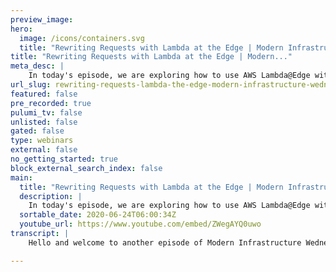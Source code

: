 ```yaml
---
preview_image:
hero:
  image: /icons/containers.svg
  title: "Rewriting Requests with Lambda at the Edge | Modern Infrastructure Wednesday 2020-06-24"
title: "Rewriting Requests with Lambda at the Edge | Modern..."
meta_desc: |
    In today's episode, we are exploring how to use AWS Lambda@Edge with Amazon Cloudfront to rewrite requests to the origin. Code for this episode ava...
url_slug: rewriting-requests-lambda-the-edge-modern-infrastructure-wednesday-20200624
featured: false
pre_recorded: true
pulumi_tv: false
unlisted: false
gated: false
type: webinars
external: false
no_getting_started: true
block_external_search_index: false
main:
  title: "Rewriting Requests with Lambda at the Edge | Modern Infrastructure Wednesday 2020-06-24"
  description: |
    In today's episode, we are exploring how to use AWS Lambda@Edge with Amazon Cloudfront to rewrite requests to the origin. Code for this episode available here:  https://github.com/pulumi/pulumitv/tree/master/modern-infrastructure-wednesday/2020-06-24  The examples are in TypeScript but Pulumi makes it easy to stand up infrastructure in your favorite languages including Python, Go, and .NET - saving time over legacy tools like CloudFormation and Hashicorp Terraform.   GET STARTED https://www.pulumi.com/docs/get-started/?utm_campaign=PulumiTV&utm_source=youtube.com&utm_medium=video
  sortable_date: 2020-06-24T06:00:34Z
  youtube_url: https://www.youtube.com/embed/ZWegAYQ0uwo
transcript: |
    Hello and welcome to another episode of Modern Infrastructure Wednesday. I'm your host, Lie Zen. Today we're gonna be exploring rewriting requests with LAMBDA at the edge. So if we look at what we're gonna cover today, we're gonna cover Lambda function versions and then gonna look at rewriting requests with LAMBDA at the edge in case you didn't know you can actually use Lambda at the edge meeting with cloudfront uh in AWS and then use that to rewrite requests, rewrite responses and actually do a bunch of stuff kind of intercepting those requests either from the user to uh cloudfront and changing how that works from the request perspective or even rewriting the request to the uh the origin. And then actually kind of doing the same thing on the way back. You can rewrite the or response or even rewrite the response uh to the viewer uh before uh uh serving that, that content. So, uh if you want to follow along uh visit gib dot com slash Pulumi Pulumi TV, uh all our examples from Pulumi TV, are there, let's get started. We're actually gonna investigate and look at a uh a real life uh example here. This is actually the get dot Pulumi dot com uh code. So, if you actually go to the uh uh rep repository for this, it's, you know, github dot com slash Pulumi slash gets dot Pulumi dot com. This is actually the uh distribution that serves uh all of uh Pulumi uh plugins. And we actually recently had an issue a few weeks ago where we discovered that uh because of the way we were writing certain um file names uh into uh S3 kind of. Uh and, and the way we were, we were treating it, uh we actually had a mistake where uh pluses uh needed to be rewritten as uh the, the HDUR encoded percent two B uh so that S3 would interpret them correctly. Uh And so, you know, we wanted to make sure that existing users weren't affected by this change. And so we, we decided, OK, let's just rewrite the request so that we get the right thing back. Uh Because the cli is trying to make a certain type of request uh with, with the plus sign as it is. And S3 is, is expecting that plus sign to be uh a plus and not necessarily a plus in the space sense uh from an html per uh from a perspective. So, what I'm gonna do today is actually just walk through the request, rewrite that we ended up writing uh and then talk about how it works. Um And uh and Yeah. So, but if you look at index dot ts, uh this is the, the main part of the code that kind of sets up the cloud for distributions and everything else uh within uh get dot plume dot com. The thing we really care about is actually all we did was we added one additional uh set of uh parameters here. We added a lambda function association and we associated that uh uh uh event uh with the origin request. So basically, uh this is gonna say um every time there's an origin request. So in this case, we're going to S3 to grab uh the plug-in uh invoke this LAMBDA uh this request, we write LAMBDA and this is an A RN. And so we can, we'll see from here that uh we actually um we actually, you know, export this uh A RM with a version. So in the uh in the, in the intro, I talked about how we talk about LAMBDA versions in case you're not aware uh when you create a Lambda function uh by default, it has a, a version latest. Um And if you set, publish the true, then every time you uh create a new la, every time you update that Lambda function it's version. And so it'll have a new version number. And so the idea here is that we are referring to a specific version number uh for that request. So what are we really doing here? Uh First we create a rule uh to invoke the LAMBDA function we have. And notice the role is different from a typical Lambda role. It has a Lambda principle which you would expect. Uh And this is this is to allow LAMBDA to assume the role in in case we want to execute the function. But we also have this edge LAMBDA principle. So that, that uh can also assume the role to execute the function. So there's, there's an additional uh assume role statement here. And then uh so is before that role uh has the land the basic execution role. So basically this, this uh is the managed policy from AWS that lets us uh create cloud uh cloud watch logs and also uh actually execute the, the function. Uh We also create a provider here for us East one. And this is because uh LAMBDA at the edge functions had to live in us East one, that's where uh cloud fronts control plane also lives. And then we simply define a callback function here. So uh I mentioned how publish works earlier. Uh We set a time out of five seconds. This shouldn't take more than you could probably even said this to, to to one. And we, we give it the role. Um And in this callback function, we uh using, you know, the magic of the way Pulumi allows us to in line code, we define this AYC function that takes this LAMBDA context. And and the event. And if you go online, you can search for the cloud front uh request uh event reference and that gives us a set of, you know, all the different uh event types and what they look like. And so, in this specific case, uh if we, you know, as with most lambda events, there's a set of records and uh inside that record, uh that first record, there's a specific field for the cloudfront request. And uh we, we can take that request ur I, we just log that and the request ur I uh if it includes a plus sign, which is what we want to rewrite because we don't expect plus signs. Uh Normally in our URIS uh for uh get document dot com, except in the case where, for example, uh we have a plus, you know, whatever flags uh for the plug-in. Uh we actually want to rewrite those as percent two B. So we actually just basically look for the plus uh and we replace it with a percent two B and then that's it. We return the request after it is modified and then cloudfront will then go on and request uh the correct URL from S3 0 at least the one with the one that we want with the actual uh percent two B. And so that's actually all that this does. Uh And actually, we can, we can show you kind of a quick example actually of um how this works. I actually ran Pulumi preview earlier. You can see there's no, there's no diffs, there's really nothing super interesting to look at here. Uh Probably more interesting to look at is um uh if I could find a request, let's let's try this command. And uh if we'd run this, we'll see. Actually II, I had stick this file there earlier where I just, I just wrote some blank bytes to it, uh some a, a bits to this file. But you can see that this plus sign is being rewritten as a percent uh two B and uh as a result, we're getting the correct file from S3. And without this function, uh you, you have to kind of believe me since I already deployed this. But without this function, it would have failed the request as it would have tried to, uh S3 would have tried to interpret that plus as a space. Um It would not have actually retrieved the correct object. So that's it. Uh That's actually all I wanted to go over today. Hopefully, this is super helpful for those of you who are using cloud front and want to be able to rewrite requests to your origin. You can actually also do the, the reverse, you could actually rewrite the response. Uh And so there's lots of ways you can do that and lots of interesting things you can do uh for response rewriting actually, in, in fact, uh uh I built a uh CD N based uh authorization scheme to make sure all requests are first to first have a correct token before passing it on to the origin. So you can do all sorts of fun stuff with uh Lambs at the edge. Hope you enjoyed today's episode, please like the video and also subscribe to the channel for updates and uh make sure you click that little uh notification button to get notified of new episodes and we'll see you next week on Pulumi TV.

---
```

